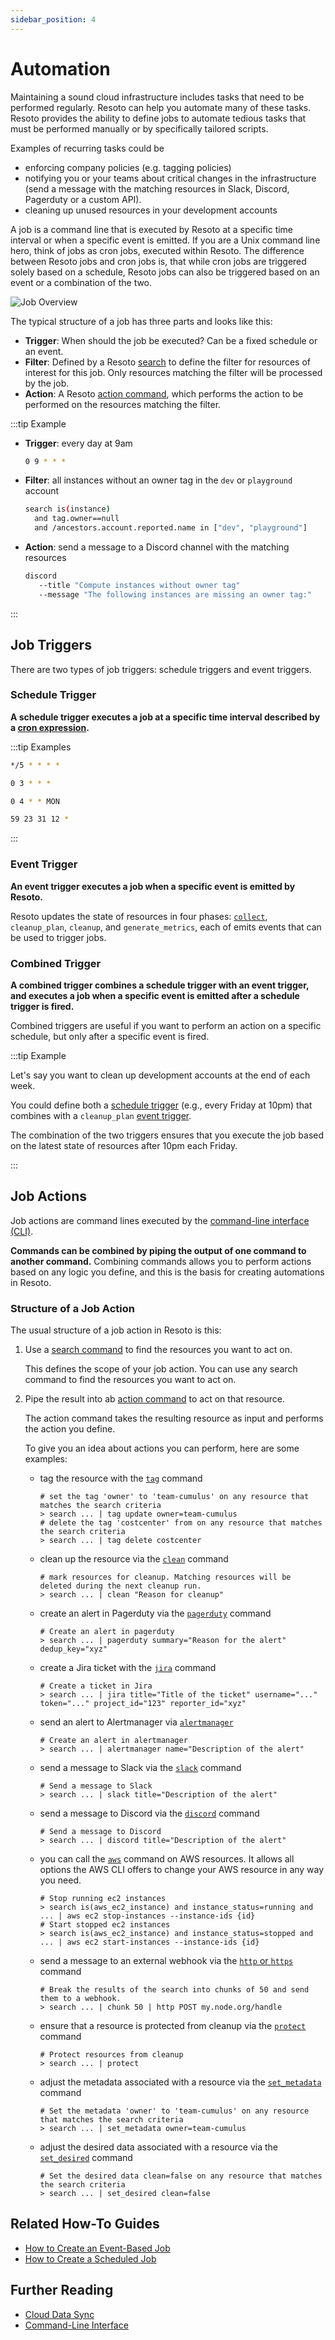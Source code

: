 ```yaml
---
sidebar_position: 4
---
```


# Automation

Maintaining a sound cloud infrastructure includes tasks that need to be performed regularly. Resoto can help you automate many of these tasks.
Resoto provides the ability to define jobs to automate tedious tasks that must be performed manually or by specifically tailored scripts.

Examples of recurring tasks could be 
- enforcing company policies (e.g. tagging policies)
- notifying you or your teams about critical changes in the infrastructure (send a message with the matching resources in Slack, Discord, Pagerduty or a custom API).
- cleaning up unused resources in your development accounts

A job is a command line that is executed by Resoto at a specific time interval or when a specific event is emitted. If you are a Unix command line hero, think of jobs as cron jobs, executed within Resoto. The difference between Resoto jobs and cron jobs is, that while cron jobs are triggered solely based on a schedule, Resoto jobs can also be triggered based on an event or a combination of the two.

![Job Overview](./img/jobs_intro.png)

The typical structure of a job has three parts and looks like this:
- **Trigger**: When should the job be executed? Can be a fixed schedule or an event.
- **Filter**: Defined by a Resoto [search](../../reference/search/index.md) to define the filter for resources of interest for this job. Only resources matching the filter will be processed by the job.
- **Action**: A Resoto [action command](../../reference/cli/action-commands/index.md), which performs the action to be performed on the resources matching the filter. 

:::tip Example

- **Trigger**:  every day at 9am

  ```bash
  0 9 * * *
  ``` 
- **Filter**:  all instances without an owner tag in the `dev` or `playground` account

  ```bash
  search is(instance)  
    and tag.owner==null 
    and /ancestors.account.reported.name in ["dev", "playground"]
  ```

- **Action**: send a message to a Discord channel with the matching resources
  ```bash 
  discord 
     --title "Compute instances without owner tag" 
     --message "The following instances are missing an owner tag:"
  ``` 

:::

## Job Triggers

There are two types of job triggers: schedule triggers and event triggers.

### Schedule Trigger

**A schedule trigger executes a job at a specific time interval described by a [cron expression](https://crontab.guru).**

:::tip Examples

```bash title="Every 5 minutes"
*/5 * * * *
```

```bash title="Every day at 3:00am"
0 3 * * *
```

```bash title="Every Monday at 4:00am"
0 4 * * MON
```

```bash title="Every New Year's Eve at 11:59pm"
59 23 31 12 *
```

:::

### Event Trigger

**An event trigger executes a job when a specific event is emitted by Resoto.**

Resoto updates the state of resources in four phases: [`collect`](docs/concepts/cloud-data-sync/index.md#collect), `cleanup_plan`, `cleanup`, and `generate_metrics`, each of emits events that can be used to trigger jobs.

### Combined Trigger

**A combined trigger combines a schedule trigger with an event trigger, and executes a job when a specific event is emitted after a schedule trigger is fired.**

Combined triggers are useful if you want to perform an action on a specific schedule, but only after a specific event is fired.

:::tip Example

Let's say you want to clean up development accounts at the end of each week.

You could define both a [schedule trigger](#schedule-trigger) (e.g., every Friday at 10pm) that combines with a `cleanup_plan` [event trigger](#event-trigger).

The combination of the two triggers ensures that you execute the job based on the latest state of resources after 10pm each Friday.

:::

## Job Actions

Job actions are command lines executed by the [command-line interface (CLI)](../../reference/cli/index.md).

**Commands can be combined by piping the output of one command to another command.** Combining commands allows you to perform actions based on any logic you define, and this is the basis for creating automations in Resoto.

### Structure of a Job Action

The usual structure of a job action in Resoto is this:

1. Use a [search command](../../reference/cli/search-commands/index.md) to find the resources you want to act on.

   This defines the scope of your job action. You can use any search command to find the resources you want to act on.

2. Pipe the result into ab [action command](../../reference/cli/action-commands/index.md) to act on that resource.

   The action command takes the resulting resource as input and performs the action you define.

   To give you an idea about actions you can perform, here are some examples:

   - tag the resource with the [`tag`](../../reference/cli/action-commands/tag/index.md) command

     ```shell title="Example"
     # set the tag 'owner' to 'team-cumulus' on any resource that matches the search criteria
     > search ... | tag update owner=team-cumulus
     # delete the tag 'costcenter' from on any resource that matches the search criteria
     > search ... | tag delete costcenter
     ```

   - clean up the resource via the [`clean`](../../reference/cli/action-commands/clean.md) command
     ```shell title="Example"
     # mark resources for cleanup. Matching resources will be deleted during the next cleanup run.
     > search ... | clean "Reason for cleanup"
     ```
   - create an alert in Pagerduty via the [`pagerduty`](../../how-to-guides/alerting/create-pagerduty-alert/index.md) command
     ```shell title="Example"
     # Create an alert in pagerduty
     > search ... | pagerduty summary="Reason for the alert" dedup_key="xyz"
     ```
   - create a Jira ticket with the [`jira`](../../how-to-guides/alerting/create-jira-issues) command
     ```shell title="Example"
     # Create a ticket in Jira
     > search ... | jira title="Title of the ticket" username="..." token="..." project_id="123" reporter_id="xyz"
     ```
   - send an alert to Alertmanager via [`alertmanager`](../../how-to-guides/alerting/send-prometheus-alertmanager-alerts)

     ```shell title="Example"
     # Create an alert in alertmanager
     > search ... | alertmanager name="Description of the alert"
     ```

   - send a message to Slack via the [`slack`](../../how-to-guides/alerting/send-slack-notifications) command
     ```shell title="Example"
     # Send a message to Slack
     > search ... | slack title="Description of the alert"
     ```
   - send a message to Discord via the [`discord`](../../how-to-guides/alerting/send-discord-notifications) command

     ```shell title="Example"
     # Send a message to Discord
     > search ... | discord title="Description of the alert"
     ```

   - you can call the [`aws`](https://some.engineering/blog/2022/12/09/resoto-at-your-command) command on AWS resources. It allows all options the AWS CLI offers to change your AWS resource in any way you need.

     ```shell title="Example"
     # Stop running ec2 instances
     > search is(aws_ec2_instance) and instance_status=running and ... | aws ec2 stop-instances --instance-ids {id}
     # Start stopped ec2 instances
     > search is(aws_ec2_instance) and instance_status=stopped and ... | aws ec2 start-instances --instance-ids {id}
     ```

   - send a message to an external webhook via the [`http` or `https`](../../reference/cli/action-commands/http.md) command
     ```shell title="Example"
     # Break the results of the search into chunks of 50 and send them to a webhook.
     > search ... | chunk 50 | http POST my.node.org/handle
     ```
   - ensure that a resource is protected from cleanup via the [`protect`](../../reference/cli/action-commands/protect.md) command
     ```shell title="Example"
     # Protect resources from cleanup
     > search ... | protect
     ```
   - adjust the metadata associated with a resource via the [`set_metadata`](../../reference/cli/action-commands/set_metadata.md) command
     ```shell title="Example"
     # Set the metadata 'owner' to 'team-cumulus' on any resource that matches the search criteria
     > search ... | set_metadata owner=team-cumulus
     ```
   - adjust the desired data associated with a resource via the [`set_desired`](../../reference/cli/action-commands/set_metadata.md) command
     ```shell title="Example"
     # Set the desired data clean=false on any resource that matches the search criteria
     > search ... | set_desired clean=false
     ```

## Related How-To Guides

- [How to Create an Event-Based Job](../../how-to-guides/automation/create-an-event-based-job.md)
- [How to Create a Scheduled Job](../../how-to-guides/automation/create-a-scheduled-job.md)

## Further Reading

- [Cloud Data Sync](docs/concepts/cloud-data-sync/index.md)
- [Command-Line Interface](../../reference/cli/index.md)
